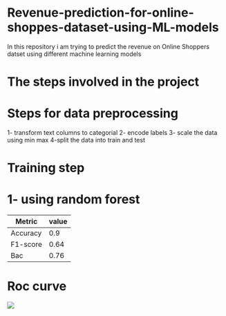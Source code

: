 # Revenue-prediction-for-online-shoppes-dataset-using-ML-models

In this repository i am trying to predict the revenue on Online Shoppers datset
using different machine learning models 

# The steps involved in the project

# Steps for data preprocessing

1- transform text columns to categorial
2- encode labels
3- scale the data using min max
4-split the data into train and test


# Training step

# 1- using random forest
| Metric        | value         |
| ------------- | ------------- |
| Accuracy      | 0.9           |
| F1-score      | 0.64          |
| Bac           | 0.76          |

# Roc curve
![](Image/face.gif)


